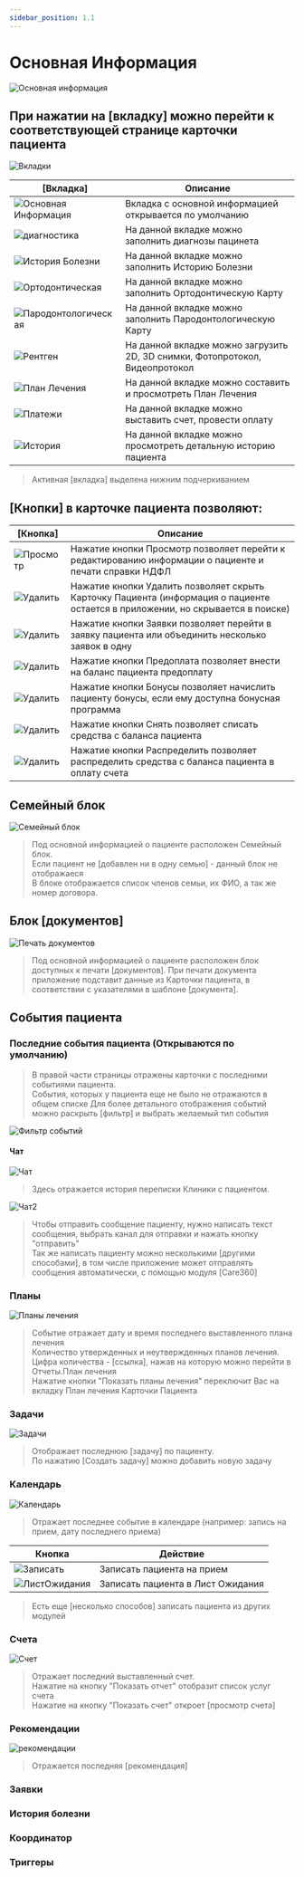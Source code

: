 ```yaml
---
sidebar_position: 1.1
---
```


# Основная Информация

![Основная информация](./assets/card-patient-view/card-patient.png)

## При нажатии на [вкладку] можно перейти к соответствующей странице карточки пациента

![Вкладки](./assets/card-patient-view/tabs.png)

| [Вкладка]                                                             | Описание                                                                     |
|-----------------------------------------------------------------------|------------------------------------------------------------------------------|
| ![Основная Информация](./assets/card-patient-view/tabs/main-info.png) | Вкладка с основной информацией открывается по умолчанию                      |
| ![диагностика](./assets/card-patient-view/tabs/diagnoses.png)         | На данной вкладке можно заполнить диагнозы пацинета                          |
| ![История Болезни](./assets/card-patient-view/tabs/history-d.png)     | На данной вкладке можно заполнить Историю Болезни                            |
| ![Ортодонтическая](./assets/card-patient-view/tabs/ortho.png)         | На данной вкладке можно заполнить Ортодонтическую Карту                      |
| ![Пародонтологическая](./assets/card-patient-view/tabs/paro.png)      | На данной вкладке можно заполнить Пародонтологическую Карту                  |
| ![Рентген](./assets/card-patient-view/tabs/x-ray.png)                 | На данной вкладке можно загрузить 2D, 3D снимки, Фотопротокол, Видеопротокол |
| ![План Лечения](./assets/card-patient-view/tabs/plan.png)             | На данной вкладке можно составить и просмотреть План Лечения                 |
| ![Платежи](./assets/card-patient-view/tabs/paym.png)                  | На данной вкладке можно выставить счет, провести оплату                      |
| ![История](./assets/card-patient-view/tabs/history.png)               | На данной вкладке можно просмотреть детальную историю пациента               |

> Активная [вкладка] выделена нижним подчеркиванием

## [Кнопки] в карточке пациента позволяют:

| [Кнопка]                                                        | Описание                                                                                                                        |
|-----------------------------------------------------------------|---------------------------------------------------------------------------------------------------------------------------------|
| ![Просмотр](./assets/card-patient-view/buttons/view-btn.png)    | Нажатие кнопки Просмотр позволяет перейти к редактированию информации о пациенте и печати справки НДФЛ                          |
| ![Удалить](./assets/card-patient-view/buttons/del-btn.png)      | Нажатие кнопки Удалить позволяет скрыть Карточку Пациента (информация о пациенте остается в приложении, но скрывается в поиске) |
| ![Удалить](./assets/card-patient-view/buttons/request-btn.png)  | Нажатие кнопки Заявки позволяет перейти в заявку пациента или объединить несколько заявок в одну                                |
| ![Удалить](./assets/card-patient-view/buttons/prepaym-btn.png)  | Нажатие кнопки Предоплата позволяет внести на баланс пациента предоплату                                                        |
| ![Удалить](./assets/card-patient-view/buttons/bonus-btn.png)    | Нажатие кнопки Бонусы позволяет начислить пациенту бонусы, если ему доступна бонусная программа                                 |
| ![Удалить](./assets/card-patient-view/buttons/take_off-btn.png) | Нажатие кнопки Снять позволяет списать средства с баланса пациента                                                              |
| ![Удалить](./assets/card-patient-view/buttons/distrib-btn.png)  | Нажатие кнопки Распределить позволяет распределить средства с баланса пациента в оплату счета                                   |

## Семейный блок

![Семейный блок](./assets/card-patient-view/family.png)

> Под основной информацией о пациенте расположен Семейный блок.  
> Если пациент не [добавлен ни в одну семью] - данный блок не отображаеся  
> В блоке отображается список членов семьи, их ФИО, а так же номер договора.

## Блок [документов]

![Печать документов](./assets/card-patient-view/docs.png)

> Под основной информацией о пациенте расположен блок доступных к печати [документов].
> При печати документа приложение подставит данные из Карточки пациента, в соответствии с указателями в шаблоне [документа].

## События пациента

### Последние события пациента (Открываются по умолчанию)

> В правой части страницы отражены карточки с последними событиями пациента.  
> События, которых у пациента еще не было не отражаются в общем списке
> Для более детального отображения событий можно раскрыть [фильтр] и выбрать желаемый тип события

![Фильтр событий](./assets/card-patient-view/events/event_filter.png)

#### Чат

![Чат](./assets/card-patient-view/events/chat.png)

> Здесь отражается история переписки Клиники с пациентом. 

![Чат2](./assets/card-patient-view/events/chat_desc.png)

> Чтобы отправить сообщение пациенту, нужно написать текст сообщения, выбрать канал для отправки и нажать кнопку "отправить"  
> Так же написать пациенту можно несколькими [другими способами], в том числе приложение может отправлять сообщения автоматически, с помощью модуля [Care360]

### Планы

![Планы лечения](./assets/card-patient-view/events/t-plan.png)

> Событие отражает дату и время последнего выставленного плана лечения  
> Количество утвержденных и неутвержденных планов лечения.  
> Цифра количества - [ссылка], нажав на которую можно перейти в Отчеты.План лечения  
> Нажатие кнопки "Показать планы лечения" переключит Вас на вкладку План лечения Карточки Пациента

### Задачи

![Задачи](./assets/card-patient-view/events/todo.png)

> Отображает последнюю [задачу] по пациенту.  
> По нажатию [Создать задачу] можно добавить новую задачу

### Календарь

![Календарь](./assets/card-patient-view/events/calendar.png)  

> Отражает последнее событие в календаре (например: запись на прием, дату последнего приема)  

| Кнопка                                                           | Действие                          |
|------------------------------------------------------------------|-----------------------------------|
| ![Записать](./assets/card-patient-view/events/add_appoint.png)   | Записать пациента на прием        |
| ![ЛистОжидания](./assets/card-patient-view/events/wait-list.png) | Записать пациента в Лист Ожидания |

> Есть еще [несколько способов] записать пациента из других модулей

### Счета

![Счет](./assets/card-patient-view/events/inv.png)  

> Отражает последний выставленный счет.  
> Нажатие на кнопку "Показать отчет" отобразит список услуг счета  
> Нажатие на кнопку "Показать счет" откроет [просмотр счета]

### Рекомендации

![рекомендации](./assets/card-patient-view/events/reccomendation.png)  

> Отражается последняя [рекомендация]  
> 

### Заявки

### История болезни

### Координатор

### Триггеры
